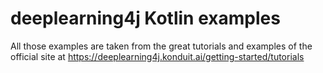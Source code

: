 # deeplearning4j Kotlin examples

All those examples are taken from the great tutorials and examples of the official site at 
https://deeplearning4j.konduit.ai/getting-started/tutorials